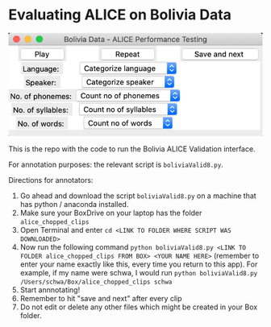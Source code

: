 # Evaluating ALICE on Bolivia Data

![GUI for annotations](https://github.com/spoglab-ucla/bolivia-valid8/blob/master/boliviainterface.png?raw=true)

This is the repo with the code to run the Bolivia ALICE Validation interface.

For annotation purposes: the relevant script is `boliviaValid8.py`.

Directions for annotators:
1. Go ahead and download the script `boliviaValid8.py` on a machine that has python / anaconda installed.
2. Make sure your BoxDrive on your laptop has the folder `alice_chopped_clips`
3. Open Terminal and enter `cd <LINK TO FOLDER WHERE SCRIPT WAS DOWNLOADED>`
3. Now run the following command `python boliviaValid8.py <LINK TO FOLDER alice_chopped_clips FROM BOX> <YOUR NAME HERE>` (remember to enter your name exactly like this, every time you return to this app). For example, if my name were schwa, I would run `python boliviaValid8.py /Users/schwa/Box/alice_chopped_clips schwa`
4. Start annnotating!
5. Remember to hit "save and next" after every clip
6. Do not edit or delete any other files which might be created in your Box folder.